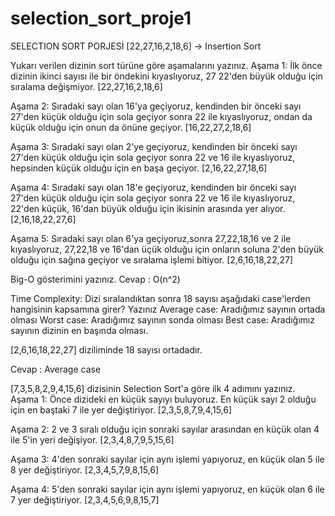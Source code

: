 # selection_sort_proje1

SELECTION SORT PORJESİ
[22,27,16,2,18,6] -> Insertion Sort

Yukarı verilen dizinin sort türüne göre aşamalarını yazınız.
Aşama 1: İlk önce dizinin ikinci sayısı ile bir öndekini kıyaslıyoruz, 27 22'den büyük olduğu için sıralama değişmiyor.
[22,27,16,2,18,6]

Aşama 2: Sıradaki sayı olan 16'ya geçiyoruz, kendinden bir önceki sayı 27'den küçük olduğu için sola geçiyor sonra 22 ile kıyaslıyoruz, ondan da küçük olduğu için onun da önüne geçiyor.
[16,22,27,2,18,6]

Aşama 3: Sıradaki sayı olan 2'ye geçiyoruz, kendinden bir önceki sayı 27'den küçük olduğu için sola geçiyor sonra 22 ve 16 ile kıyaslıyoruz, hepsinden küçük olduğu için en başa geçiyor.
[2,16,22,27,18,6]

Aşama 4: Sıradaki sayı olan 18'e geçiyoruz, kendinden bir önceki sayı 27'den küçük olduğu için sola geçiyor sonra 22 ve 16 ile kıyaslıyoruz, 22'den küçük, 16'dan büyük olduğu için ikisinin arasında yer alıyor.
[2,16,18,22,27,6]

Aşama 5: Sıradaki sayı olan 6'ya geçiyoruz,sonra 27,22,18,16 ve 2 ile kıyaslıyoruz, 27,22,18 ve 16'dan üçük olduğu için onların soluna 2'den büyük olduğu için sağına geçiyor ve sıralama işlemi bitiyor.
[2,6,16,18,22,27]

Big-O gösterimini yazınız.
Cevap : O(n^2)

Time Complexity: Dizi sıralandıktan sonra 18 sayısı aşağıdaki case'lerden hangisinin kapsamına girer? Yazınız
Average case: Aradığımız sayının ortada olması Worst case: Aradığımız sayının sonda olması Best case: Aradığımız sayının dizinin en başında olması.

[2,6,16,18,22,27] diziliminde 18 sayısı ortadadır.

Cevap : Average case

[7,3,5,8,2,9,4,15,6] dizisinin Selection Sort'a göre ilk 4 adımını yazınız.
Aşama 1: Önce dizideki en küçük sayıyı buluyoruz. En küçük sayı 2 olduğu için en baştaki 7 ile yer değiştiriyor.
[2,3,5,8,7,9,4,15,6]

Aşama 2: 2 ve 3 sıralı olduğu için sonraki sayılar arasından en küçük olan 4 ile 5'in yeri değişiyor.
[2,3,4,8,7,9,5,15,6]

Aşama 3: 4'den sonraki sayılar için aynı işlemi yapıyoruz, en küçük olan 5 ile 8 yer değiştiriyor.
[2,3,4,5,7,9,8,15,6]

Aşama 4: 5'den sonraki sayılar için aynı işlemi yapıyoruz, en küçük olan 6 ile 7 yer değiştiriyor.
[2,3,4,5,6,9,8,15,7]
